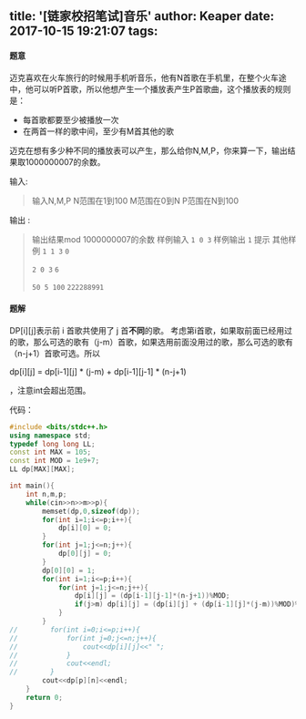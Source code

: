title: '[链家校招笔试]音乐'
author: Keaper
date: 2017-10-15 19:21:07
tags:
---
#### 题意
迈克喜欢在火车旅行的时候用手机听音乐，他有N首歌在手机里，在整个火车途中，他可以听P首歌，所以他想产生一个播放表产生P首歌曲，这个播放表的规则是： 
- 每首歌都要至少被播放一次 
- 在两首一样的歌中间，至少有M首其他的歌 

迈克在想有多少种不同的播放表可以产生，那么给你N,M,P，你来算一下，输出结果取1000000007的余数。

输入:
>输入N,M,P
>N范围在1到100 
>M范围在0到N 
>P范围在N到100

输出 :
>输出结果mod 1000000007的余数 
>样例输入 
>`1 0 3`
>样例输出 
>`1`
>提示 
>其他样例
>`1 1 3`
>`0`
>
>`2 0 3`
>`6`
>
>`50 5 100`
>`222288991`

#### 题解
DP[i][j]表示前 i 首歌共使用了 j 首**不同**的歌。
考虑第i首歌，如果取前面已经用过的歌，那么可选的歌有（j-m）首歌，如果选用前面没用过的歌，那么可选的歌有（n-j+1）首歌可选。所以

dp[i][j] = dp[i-1][j] \* (j-m) + dp[i-1][j-1] \* (n-j+1)

，注意int会超出范围。

代码：
```cpp
#include <bits/stdc++.h>
using namespace std;
typedef long long LL;
const int MAX = 105;
const int MOD = 1e9+7;
LL dp[MAX][MAX];

int main(){
    int n,m,p;
    while(cin>>n>>m>>p){
        memset(dp,0,sizeof(dp));
        for(int i=1;i<=p;i++){
            dp[i][0] = 0;
        }
        for(int j=1;j<=n;j++){
            dp[0][j] = 0;
        }
        dp[0][0] = 1;
        for(int i=1;i<=p;i++){
            for(int j=1;j<=n;j++){
                dp[i][j] = (dp[i-1][j-1]*(n-j+1))%MOD;
                if(j>m) dp[i][j] = (dp[i][j] + (dp[i-1][j]*(j-m))%MOD)%MOD;
            }
        }
//        for(int i=0;i<=p;i++){
//            for(int j=0;j<=n;j++){
//                cout<<dp[i][j]<<" ";
//            }
//            cout<<endl;
//        }
        cout<<dp[p][n]<<endl;
    }
    return 0;
}
```
